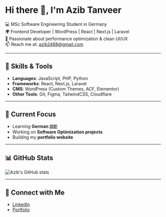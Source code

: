 # Hi there 👋, I'm Azib Tanveer  

💻 MSc Software Engineering Student in Germany  
🌍 Frontend Developer | WordPress | React | Next.js | Laravel  
🎯 Passionate about performance optimization & clean UI/UX  
📫 Reach me at: azib2468@gmail.com  

---

## 🚀 Skills & Tools  
- **Languages**: JavaScript, PHP, Python  
- **Frameworks**: React, Next.js, Laravel  
- **CMS**: WordPress (Custom Themes, ACF, Elementor)  
- **Other Tools**: Git, Figma, TailwindCSS, Cloudflare  

---

## 🌱 Current Focus  
- Learning **German 🇩🇪**  
- Working on **Software Optimization projects**  
- Building my **portfolio website**  

---

## 📊 GitHub Stats
![Azib's GitHub stats](https://github-readme-stats.vercel.app/api?username=azibtanveer&show_icons=true&theme=radical)

---

## 🔗 Connect with Me
- [LinkedIn]([https://linkedin.com/in/yourprofile](https://www.linkedin.com/in/azib-tanveer-7405a61b3/))  
- [Portfolio](https://yourportfolio.com)  
